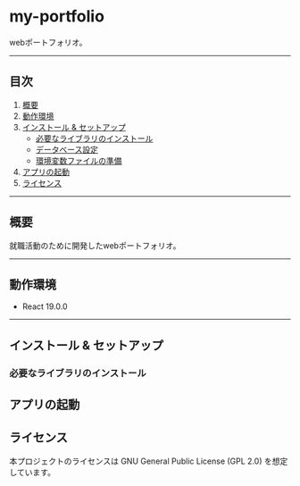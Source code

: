 # my-portfolio

webポートフォリオ。

---

## 目次

1. [概要](#概要)  
2. [動作環境](#動作環境)  
3. [インストール & セットアップ](#インストール--セットアップ)  
   - [必要なライブラリのインストール](#必要なライブラリのインストール)  
   - [データベース設定](#データベース設定)  
   - [環境変数ファイルの準備](#環境変数ファイルの準備)  
4. [アプリの起動](#アプリの起動)  
5. [ライセンス](#ライセンス)  

---

## 概要

就職活動のために開発したwebポートフォリオ。

---

## 動作環境

- React 19.0.0

---

## インストール & セットアップ

### 必要なライブラリのインストール

## アプリの起動

## ライセンス
本プロジェクトのライセンスは GNU General Public License (GPL 2.0) を想定しています。
